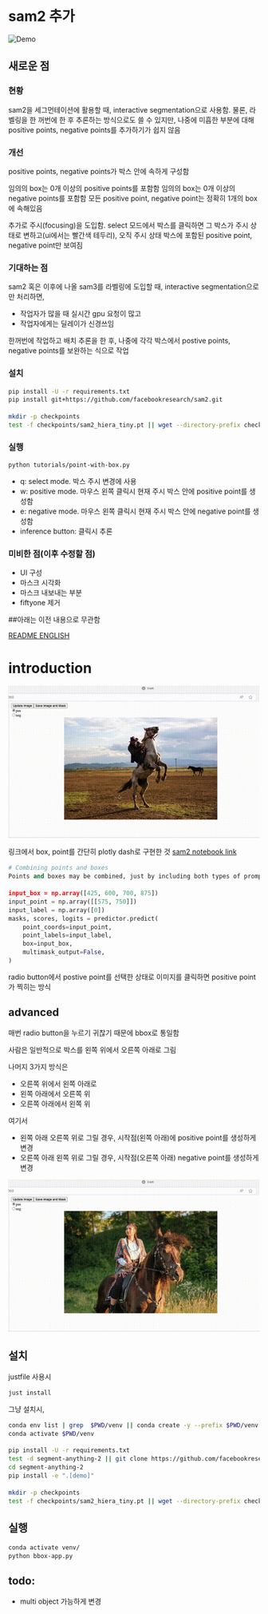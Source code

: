 # sam2 추가 


![Demo](assets/sam2.gif)



## 새로운 점

### 현황

sam2을 세그먼테이션에 활용할 때, interactive segmentation으로 사용함. 물론, 라벨링을 한 꺼번에 한 후 추론하는 방식으로도 쓸 수 있지만, 나중에 미흡한 부분에 대해 positive points, negative points를 추가하기가 쉽지 않음
 
### 개선

positive points, negative points가 박스 안에 속하게 구성함 

임의의 box는 0개 이상의 positive points를 포함함
임의의 box는 0개 이상의 negative points를 포함함
모든 positive point, negative point는 정확히 1개의 box에 속해있음

추가로 주시(focusing)을 도입함.
select 모드에서 박스를 클릭하면 그 박스가 주시 상태로 변하고(ui에서는 빨간색 테두리), 오직 주시 상태 박스에 포함된 positive point, negative point만 보여짐

### 기대하는 점

sam2 혹은 이후에 나올 sam3를 라벨링에 도입할 때, interactive segmentation으로만 처리하면, 
- 작업자가 많을 때 실시간 gpu 요청이 많고
- 작업자에게는 딜레이가 신경쓰임

한꺼번에 작업하고 배치 추론을 한 후, 나중에 각각 박스에서 postive points, negative points를 보완하는 식으로 작업

### 설치
```bash
pip install -U -r requirements.txt
pip install git+https://github.com/facebookresearch/sam2.git

mkdir -p checkpoints
test -f checkpoints/sam2_hiera_tiny.pt || wget --directory-prefix checkpoints/ https://dl.fbaipublicfiles.com/segment_anything_2/072824/sam2_hiera_tiny.pt 
```

### 실행
```bash
python tutorials/point-with-box.py 
```
- q: select mode. 박스 주시 변경에 사용
- w: positive mode. 마우스 왼쪽 클릭시 현재 주시 박스 안에 positive point를 생성함
- e: negative mode. 마우스 왼쪽 클릭시 현재 주시 박스 안에 negative point를 생성함
- inference button: 클릭시 추론


### 미비한 점(이후 수정할 점) 
- UI 구성
- 마스크 시각화
- 마스크 내보내는 부분
- fiftyone 제거 


##아래는 이전 내용으로 무관함

[README ENGLISH](README_en.md)

# introduction
![Demo](assets/easy.gif)

링크에서 box, point를 간단히 plotly dash로 구현한 것
[sam2 notebook link](https://github.com/facebookresearch/segment-anything-2/blob/main/notebooks/image_predictor_example.ipynb)


```python
# Combining points and boxes
Points and boxes may be combined, just by including both types of prompts to the predictor. Here this can be used to select just the trucks's tire, instead of the entire wheel.

input_box = np.array([425, 600, 700, 875])
input_point = np.array([[575, 750]])
input_label = np.array([0])
masks, scores, logits = predictor.predict(
    point_coords=input_point,
    point_labels=input_label,
    box=input_box,
    multimask_output=False,
)
```
radio button에서 postive point를 선택한 상태로 이미지를 클릭하면 positive point가 찍히는 방식 


## advanced

매번 radio button을 누르기 귀찮기 때문에 bbox로 통일함

사람은 일반적으로 박스를 왼쪽 위에서 오른쪽 아래로 그림

나머지 3가지 방식은
- 오른쪽 위에서 왼쪽 아래로
- 왼쪽 아래에서 오른쪽 위
- 오른쪽 아래에서 왼쪽 위

여기서

- 왼쪽 아래 오른쪽 위로 그릴 경우, 시작점(왼쪽 아래)에 positive point를 생성하게 변경
- 오른쪽 아래 왼쪽 위로 그릴 경우, 시작점(오른쪽 아래) negative point를 생성하게 변경


![Adanvanced Demo](assets/advanced.gif)


## 설치


justfile 사용시
```bash
just install
```

그냥 설치시,
```bash
conda env list | grep  $PWD/venv || conda create -y --prefix $PWD/venv python=3.11 pip ipykernel
conda activate $PWD/venv

pip install -U -r requirements.txt
test -d segment-anything-2 || git clone https://github.com/facebookresearch/segment-anything-2.git
cd segment-anything-2
pip install -e ".[demo]"

mkdir -p checkpoints
test -f checkpoints/sam2_hiera_tiny.pt || wget --directory-prefix checkpoints/ https://dl.fbaipublicfiles.com/segment_anything_2/072824/sam2_hiera_tiny.pt 
```

##  실행
```bash
conda activate venv/
python bbox-app.py
```

## todo:
- multi object 가능하게 변경
